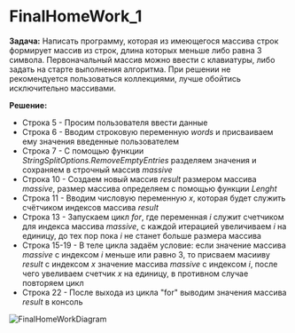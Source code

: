 # FinalHomeWork_1
**Задача:** Написать программу, которая из имеющегося массива строк формирует массив из строк, длина которых меньше либо равна 3 символа. 
Первоначальный массив можно ввести с клавиатуры, либо задать на старте выполнения алгоритма. 
При решении не рекомендуется пользоваться коллекциями, лучше обойтись исключительно массивами.

**Решение:**

* Строка 5 - Просим пользователя ввести данные
* Строка 6 - Вводим строковую переменную *words* и присваиваем ему значения введенные пользователем
* Строка 7 - С помощью функции *StringSplitOptions.RemoveEmptyEntries* разделяем значения и сохраняем в строчный массив *massive*
* Строка 10 - Создаем новый массив *result* размером массива *massive*, размер массива определяем с помощью функции *Lenght*
* Строка 11 - Вводим числовую переменную *x*, которая будет служить счётчиком индексов массива *result*
* Cтрока 13 - Запускаем цикл *for*, где переменная *i* служит счетчиком для индекса массива *massive*, с каждой итерацией увеличиваем *i* на единицу, до тех пор пока *i* не станет больше размера массива 
* Строка 15-19 - В теле цикла задаём условие: если значение массива *massive* c индексом *i* меньше или равно 3, то присваем масииву *result* c индексом *x* значение массива *massive* с индексом *i*, после чего увеливаем счетчик *x* на единицу, в противном случае повторяем цикл
* Строка 22 - После выхода из цикла "for" выводим значения массива *result* в консоль

![FinalHomeWorkDiagram](https://user-images.githubusercontent.com/110427923/191103955-a57c3499-9d00-4912-89bf-39e9205660a1.jpg)
